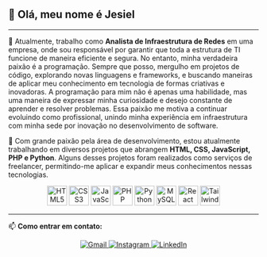 ## 👋 Olá, meu nome é Jesiel

---

🔭 Atualmente, trabalho como **Analista de Infraestrutura de Redes** em uma empresa, onde sou responsável por garantir que toda a estrutura de TI funcione de maneira eficiente e segura. No entanto, minha verdadeira paixão é a programação. Sempre que posso, mergulho em projetos de código, explorando novas linguagens e frameworks, e buscando maneiras de aplicar meu conhecimento em tecnologia de formas criativas e inovadoras. A programação para mim não é apenas uma habilidade, mas uma maneira de expressar minha curiosidade e desejo constante de aprender e resolver problemas. Essa paixão me motiva a continuar evoluindo como profissional, unindo minha experiência em infraestrutura com minha sede por inovação no desenvolvimento de software.

🌱 Com grande paixão pela área de desenvolvimento, estou atualmente trabalhando em diversos projetos que abrangem **HTML, CSS, JavaScript, PHP e Python**. Alguns desses projetos foram realizados como serviços de freelancer, permitindo-me aplicar e expandir meus conhecimentos nessas tecnologias.

<div align="center">
    <img src="https://cdn.jsdelivr.net/gh/devicons/devicon/icons/html5/html5-original.svg" height="40" alt="HTML5" />
    <img src="https://cdn.jsdelivr.net/gh/devicons/devicon/icons/css3/css3-original.svg" height="40" alt="CSS3" />
    <img src="https://cdn.jsdelivr.net/gh/devicons/devicon/icons/javascript/javascript-original.svg" height="40" alt="JavaScript" />
    <img src="https://cdn.jsdelivr.net/gh/devicons/devicon/icons/php/php-original.svg" height="40" alt="PHP" />
    <img src="https://cdn.jsdelivr.net/gh/devicons/devicon/icons/python/python-original.svg" height="40" alt="Python" />
    <img src="https://cdn.jsdelivr.net/gh/devicons/devicon/icons/mysql/mysql-original.svg" height="40" alt="MySQL" />
    <img src="https://cdn.jsdelivr.net/gh/devicons/devicon@latest/icons/react/react-original.svg" height="40" alt="React" />
    <img src="https://cdn.jsdelivr.net/gh/devicons/devicon/icons/tailwindcss/tailwindcss-plain.svg" height="40" alt="Tailwind CSS" />
</div>

---

📫 **Como entrar em contato:**

<div align="center">
    <a href="mailto:jesieldos@gmail.com">
        <img src="https://img.shields.io/badge/Gmail-D14836?style=for-the-badge&logo=gmail&logoColor=white" alt="Gmail">
    </a>
    <a href="https://www.instagram.com/jesiel.d?utm_source=qr&igsh=bGpkemxuMXFuZ3dx" target="_blank">
        <img src="https://img.shields.io/badge/Instagram-E4405F?style=for-the-badge&logo=instagram&logoColor=white" alt="Instagram">
    </a>
    <a href="https://www.linkedin.com/in/jesiel-dos-santos-20521022a?utm_source=share&utm_campaign=share_via&utm_content=profile&utm_medium=android_app" target="_blank">
        <img src="https://img.shields.io/badge/LinkedIn-0077B5?style=for-the-badge&logo=linkedin&logoColor=white" alt="LinkedIn">
    </a>
</div>
